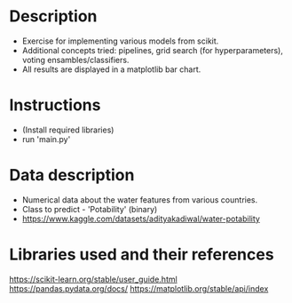 # Description
* Exercise for implementing various models from scikit.
* Additional concepts tried: pipelines, grid search (for hyperparameters), voting ensambles/classifiers.
* All results are displayed in a matplotlib bar chart.

# Instructions
* (Install required libraries)
* run 'main.py' 

# Data description
* Numerical data about the water features from various countries.
* Class to predict - 'Potability' (binary)
* https://www.kaggle.com/datasets/adityakadiwal/water-potability

# Libraries used and their references
https://scikit-learn.org/stable/user_guide.html
https://pandas.pydata.org/docs/
https://matplotlib.org/stable/api/index
